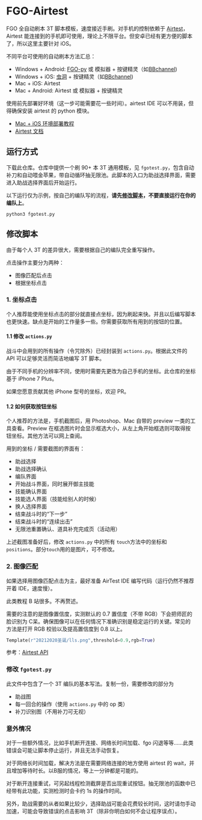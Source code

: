 # FGO-Airtest

FGO 全自动刷本 3T 脚本模板，速度接近手刷。对手机的控制依赖于 [Airtest](https://airtest.doc.io.netease.com/)，Airtest 能连接到的手机即可使用，理论上不限平台。但安卓已经有更方便的脚本了，所以这里主要针对 iOS。

不同平台可使用的自动刷本方法汇总：
- Windows + Android: [FGO-py](https://github.com/hgjazhgj/FGO-py) 或 模拟器 + 按键精灵（如[BBchannel](https://www.bilibili.com/read/readlist/rl474502))
- Windows + iOS: [虫洞](https://er.run/) + 按键精灵（如[BBchannel](https://www.bilibili.com/read/readlist/rl474502))
- Mac + iOS: Airtest
- Mac + Android: Airtest 或 模拟器 + 按键精灵


使用前先部署好环境（这一步可能需要花一些时间）。airtest IDE 可以不用装，但得确保安装 airtest 的 python 模块。
- [Mac + iOS 环境部署教程](https://zhuanlan.zhihu.com/p/414629796)
- [Airtest 文档](https://airtest.doc.io.netease.com/tutorial/6_IOS_automated_testing/)

## 运行方式

下载此仓库。仓库中提供一个刷 90+ 本 3T 通用模板，见 `fgotest.py`，包含自动补刀和自动喂金苹果，带自动循环抽无限池。此脚本的入口为助战选择界面，需要进入助战选择界面后开始运行。

以下运行仅为示例，按自己的编队写的流程，**请先[修改脚本](#修改脚本)，不要直接运行在你的编队上**。

```shell
python3 fgotest.py
```

## 修改脚本

由于每个人 3T 的差异很大，需要根据自己的编队完全重写操作。

点击操作主要分为两种：
- 图像匹配后点击
- 根据坐标点击

### 1. 坐标点击

个人推荐能使用坐标点击的部分就直接点坐标，因为刷起来快。并且以后编写脚本也更快速。缺点是开始的工作量多一些。你需要获取所有用到的按钮的位置。

#### 1.1 修改 `actions.py`

战斗中会用到的所有操作（令咒除外）已经封装到 `actions.py`。根据此文件的 API 可以足够灵活而简洁地编写 3T 脚本。

由于不同手机的分辨率不同，使用时需要先更改为自己手机的坐标。此仓库的坐标基于 iPhone 7 Plus。

如果您愿意贡献其他 iPhone 型号的坐标，欢迎 PR。

#### 1.2 如何获取按钮坐标
个人推荐的方法是，手机截图后，用 Photoshop、Mac 自带的 preview 一类的工具查看。Preview 在框选图片时会显示框选大小，从左上角开始框选则可取得按钮坐标。其他方法可以网上查阅。

用到的坐标 / 需要截图的界面有：
- 助战选择
- 助战选择确认
- 编队界面
- 开始战斗界面，同时展开御主技能
- 技能确认界面
- 技能选人界面（技能给别人的时候）
- 换人选择界面
- 结束战斗时的“下一步”
- 结束战斗时的“连续出击”
- 无限池重置确认、道具补充完成页（活动用）

上述截图准备好后，修改 `actions.py` 中的所有 `touch`方法中的坐标和`positions`。部分`touch`用的是图片，可不修改。

### 2. 图像匹配

如果选择用图像匹配点击为主，最好准备 AirTest IDE 编写代码（运行仍然不推荐开着 IDE，速度慢）。

此类教程 B 站很多。不再赘述。

需要的注意的是图像置信度，实测默认的 0.7 置信度（不带 RGB）下会把师匠的脸识别为 C呆。确保图像可以在任何情况下准确识别是稳定运行的关键。常见的方法是打开 RGB 校验以及提高置信度到 0.8 以上。

```python
Template(r"20212020圣诞/lls.png",threshold=0.9,rgb=True)
```

参考：[Airtest API](https://airtest.readthedocs.io/zh_CN/latest/all_module/airtest.core.api.html)

### 修改 `fgotest.py`

此文件中包含了一个 3T 编队的基本写法。复制一份，需要修改的部分为

- 助战图
- 每一回合的操作（使用 `actions.py` 中的 op 类）
- 补刀识别图（不用补刀可无视）
### 意外情况

对于一些额外情况，比如手机断开连接、网络长时间加载、fgo 闪退等等……此类错误会可能让脚本停止运行，并且无法手动恢复。

对于网络长时间加载，解决方法是在需要网络连接的地方使用 airtest 的 wait，并且增加等待时长。以B服的情况，等上一分钟都是可能的。

对于断开连接重试，可另起线程检测截屏是否出现重试按钮。抽无限池的函数中已经带有此功能，实测检测时会卡约 1s 的操作时间。

另外，助战需要的从者如果比较少，选择助战可能会花费较长时间，这时请勿手动加速，可能会导致错误的点击影响 3T（除非你明白如何不会让程序误点）。
